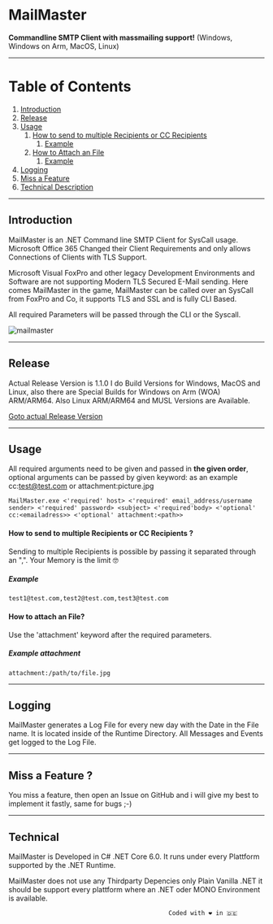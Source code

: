 # MailMaster
**Commandline SMTP Client with massmailing support!**
(Windows, Windows on Arm, MacOS, Linux)
___
# Table of Contents
1. [Introduction](#introduction)
2. [Release](#release)
3. [Usage](#usage)
   1. [How to send to multiple Recipients or CC Recipients](#how-to-send-to-multiple-recipients-or-cc-recipients)
      1. [Example](#example)
   2. [How to Attach an File](#how-to-attach-an-file)
      1. [Example](#example-attachment)
4. [Logging](#logging)
5. [Miss a Feature](#miss-a-feature)
6. [Technical Description](#technical)

---

## Introduction
MailMaster is an .NET Command line SMTP Client for SysCall usage.
Microsoft Office 365 Changed their Client Requirements and only allows Connections of Clients with TLS Support.

Microsoft Visual FoxPro and other legacy Development Environments and Software are not supporting Modern TLS Secured E-Mail sending.
Here comes MailMaster in the game, MailMaster can be called over an SysCall from FoxPro and Co, it supports TLS and SSL and is fully CLI Based.

All required Parameters will be passed through the CLI or the Syscall.

![mailmaster](https://user-images.githubusercontent.com/62020056/150222510-bbf7ad9f-221b-474b-a63b-29fbcd7803c1.png)

---

## Release
Actual Release Version is 1.1.0
I do Build Versions for Windows, MacOS and Linux, also there are Special Builds for Windows on Arm (WOA) ARM/ARM64.
Also Linux ARM/ARM64 and MUSL Versions are Available.

[Goto actual Release Version](https://github.com/dierk-bentpiening/MailMaster/releases)

---

## Usage
All required arguments need to be given and passed in **the given order**, optional arguments can be passed by given keyword:<value> as an example cc:test@test.com or attachment:picture.jpg


```
MailMaster.exe <'required' host> <'required' email_address/username sender> <'required' password> <subject> <'required'body> <'optional' cc:<emailadress>> <'optional' attachment:<path>> 
```

#### How to send to multiple Recipients or CC Recipients ?
Sending to multiple Recipients is possible by passing it separated through an ",".
Your Memory is the limit 🤓

##### Example
`test1@test.com,test2@test.com,test3@test.com`



#### How to attach an File?
Use the 'attachment' keyword after the required parameters.

##### Example attachment
`attachment:/path/to/file.jpg`

---

## Logging
MailMaster generates a Log File for every new day with the Date in the File name.
It is located inside of the Runtime Directory.
All Messages and Events get logged to the Log File.

---

## Miss a Feature ?
You miss a feature, then open an Issue on GitHub and i will give my best to implement it fastly, same for bugs ;-)

---

## Technical
MailMaster is Developed in C# .NET Core 6.0.
It runs under every Plattform supported by the .NET Runtime.

MailMaster does not use any Thirdparty Depencies only Plain Vanilla .NET it should be support every plattform where an .NET oder MONO Environment is available.




												Coded with ❤️ in 🇩🇪 
 


